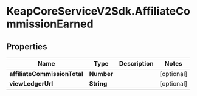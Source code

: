 # KeapCoreServiceV2Sdk.AffiliateCommissionEarned

## Properties

Name | Type | Description | Notes
------------ | ------------- | ------------- | -------------
**affiliateCommissionTotal** | **Number** |  | [optional] 
**viewLedgerUrl** | **String** |  | [optional] 


